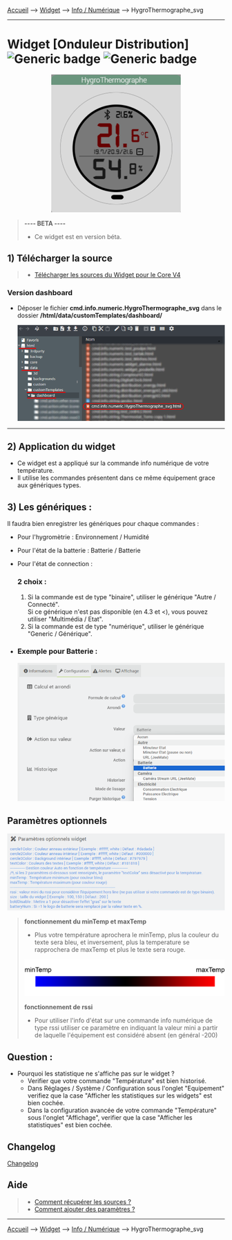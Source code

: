 
<a href="{{site.url}}/documentation">Accueil</a> --> <a href="{{site.url}}/documentation/{{site.widget}}">Widget</a> --> <a href="{{site.url}}/documentation/{{site.widget}}/fr_FR/info/numeric">Info / Numérique</a> --> HygroThermographe_svg

------------

# Widget [Onduleur Distribution] ![Generic badge](https://img.shields.io/badge/Version-4.3%20%7C%204.4%20Full%20JS-green.svg) ![Generic badge](https://img.shields.io/badge/status-beta-orange.svg)

<center><img src="images/capture1_4.png" width="300px" alt="HygroThermographe_svg" /></center>

> **---- BETA ----**
>
> - Ce widget est en version béta.
>

## 1) Télécharger la source
> - <a href="{{site.url_git}}/WIDGET_cmd.info.numeric.HygroThermographe_svg" target="_blank">Télécharger les sources du Widget pour le Core V4</a>

### Version dashboard

- Déposer le fichier <b>cmd.info.numeric.HygroThermographe_svg</b> dans le dossier <b>/html/data/customTemplates/dashboard/</b>

  <img src="images/capture1.png" alt="Téléchargement du widget" />

------------------------

## 2) Application du widget

- Ce widget est a appliqué sur la commande info numérique de votre température.
- Il utilise les commandes présentent dans ce même équipement grace aux génériques types.

## 3) Les génériques :

Il faudra bien enregistrer les génériques pour chaque commandes :
- Pour l'hygromètrie : Environnement / Humidité
- Pour l'état de la batterie : Batterie / Batterie
- Pour l'état de connection : 
  ### 2 choix :
   1) Si la commande est de type "binaire", utiliser le générique "Autre / Connecté".<br>Si ce générique n'est pas disponible (en 4.3 et <), vous pouvez utiliser "Multimédia / Etat".
   2) Si la commande est de type "numérique", utiliser le générique "Generic /  Générique".

- ### Exemple pour Batterie :
  <img src="images/capture2.png" alt="Générique batterie" />


## Paramètres optionnels

<img src="images/parametres1.png" alt="Paramètres" />

> **fonctionnement du minTemp et maxTemp**
>
> - Plus votre température aprochera le minTemp, plus la couleur du texte sera bleu, et inversement, plus la temperature se rapprochera de maxTemp et plus le texte sera rouge.
> <img src="images/temp_grad.png" alt="Info backup" />
>
> **fonctionnement de rssi**
>
> - Pour utiliser l'info d'état sur une commande info numérique de type rssi utiliser ce paramètre en indiquant la valeur mini a partir de laquelle l'équipement est considéré absent (en général -200)

## Question :
- Pourquoi les statistique ne s'affiche pas sur le widget ?
  - Verifier que votre commande "Température" est bien historisé. 
  - Dans Réglages / Système / Configuration sous l'onglet "Equipement" verifiez que la case "Afficher les statistiques sur les widgets" est bien cochée.
  - Dans la configuration avancée de votre commande "Température" sous l'onglet "Affichage", verifier que la case "Afficher les statistiques" est bien cochée.

## Changelog

<a href="./changelog">Changelog</a>

## Aide
> - [Comment récupérer les sources ?]({{site.url}}/documentation/{{site.help}}/fr_FR/download)
> - [Comment ajouter des paramètres ?]({{site.url}}/documentation/{{site.help}}/fr_FR/application)

-------------------

<a href="{{site.url}}/documentation">Accueil</a> --> <a href="{{site.url}}/documentation/{{site.widget}}">Widget</a> --> <a href="{{site.url}}/documentation/{{site.widget}}/fr_FR/info/numeric">Info / Numérique</a> --> HygroThermographe_svg